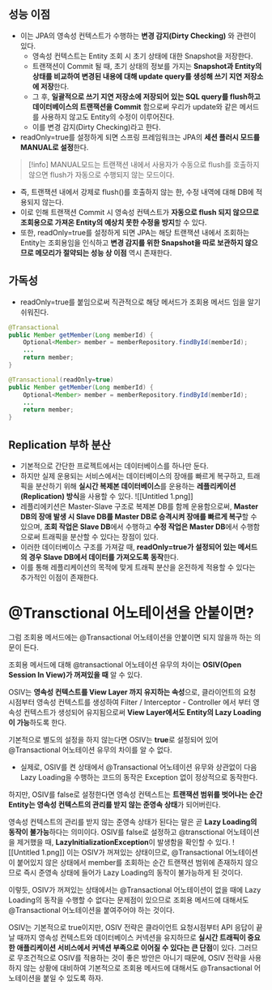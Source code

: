 
## 성능 이점

- 이는 JPA의 영속성 컨텍스트가 수행하는 **변경 감지(Dirty Checking)** 와 관련이 있다.
    - 영속성 컨텍스트는 Entity 조회 시 초기 상태에 대한 Snapshot을 저장한다.
    - 트랜잭션이 Commit 될 때, 초기 상태의 정보를 가지는 **Snapshot과 Entity의 상태를 비교하여 변경된 내용에 대해 update query를 생성해 쓰기 지연 저장소에 저장**한다.
    - 그 후, **일괄적으로 쓰기 지연 저장소에 저장되어 있는 SQL query를 flush하고 데이터베이스의 트랜잭션을 Commit** 함으로써 우리가 update와 같은 메서드를 사용하지 않고도 Entity의 수정이 이루어진다.
    - 이를 변경 감지(Dirty Checking)라고 한다.
- readOnly=true를 설정하게 되면 스프링 프레임워크는 JPA의 **세션 플러시 모드를 MANUAL로 설정**한다.

> [!info]
> MANUAL모드는 트랜잭션 내에서 사용자가 수동으로 flush를 호출하지 않으면 flush가 자동으로 수행되지 않는 모드이다.
    
- 즉, 트랜잭션 내에서 강제로 flush()를 호출하지 않는 한, 수정 내역에 대해 DB에 적용되지 않는다.
- 이로 인해 트랜잭션 Commit 시 영속성 컨텍스트가 **자동으로 flush 되지 않으므로 조회용으로 가져온 Entity의 예상치 못한 수정을 방지**할 수 있다.
- 또한, readOnly=true를 설정하게 되면 JPA는 해당 트랜잭션 내에서 조회하는 Entity는 조회용임을 인식하고 **변경 감지를 위한 Snapshot을 따로 보관하지 않으므로 메모리가 절약되는 성능 상 이점** 역시 존재한다.
    

## 가독성

- readOnly=true를 붙임으로써 직관적으로 해당 메서드가 조회용 메서드 임을 알기 쉬워진다.
```java
@Transactional
public Member getMember(Long memberId) {
    Optional<Member> member = memberRepository.findById(memberId);
    ...
    return member;
}

@Transactional(readOnly=true)
public Member getMember(Long memberId) {
    Optional<Member> member = memberRepository.findById(memberId);
    ...
    return member;
}
```

## Replication 부하 분산

- 기본적으로 간단한 프로젝트에서는 데이터베이스를 하나만 둔다.
- 하지만 실제 운용되는 서비스에서는 데이터베이스의 장애를 빠르게 복구하고, 트래픽을 분산하기 위해 **실시간 복제본 데이터베이스**를 운용하는 **레플리케이션(Replication) 방식**을 사용할 수 있다.
![[Untitled 1.png]]
- 레플리에키션은 Master-Slave 구조로 복제본 DB를 함께 운용함으로써, **Master DB의 장애 발생 시 Slave DB를 Master DB로 승격시켜 장애를 빠르게 복구**할 수 있으며, **조회 작업은 Slave DB**에서 수행하고 **수정 작업은 Master DB**에서 수행함으로써 트래픽을 분산할 수 있다는 장점이 있다.
- 이러한 데이터베이스 구조를 가져갈 때, **readOnly=true가 설정되어 있는 메서드의 경우 Slave DB에서 데이터를 가져오도록 동작**한다.
- 이를 통해 레플리케이션의 목적에 맞게 트래픽 분산을 온전하게 적용할 수 있다는 추가적인 이점이 존재한다.

# @Transctional 어노테이션을 안붙이면?

그럼 조회용 메서드에는 @Transactional 어노테이션을 안붙이면 되지 않을까 하는 의문이 든다.
    
조회용 메서드에 대해 @transactional 어노테이션 유무의 차이는 **OSIV(Open Session In View)가 꺼져있을 때** 알 수 있다.
    
OSIV는 **영속성 컨텍스트를 View Layer 까지 유지하는 속성**으로, 클라이언트의 요청 시점부터 영속성 컨텍스트를 생성하여 Filter / Interceptor - Controller 에서 부터 영속성 컨텍스트가 생성되어 유지됨으로써 **View Layer에서도 Entity의 Lazy Loading이 가능**하도록 한다.
    
기본적으로 별도의 설정을 하지 않는다면 OSIV는 **true**로 설정되어 있어 @Transactional 어노테이션 유무의 차이를 알 수 없다.
- 실제로, OSIV를 켠 상태에서 @Transactional 어노테이션 유무와 상관없이 다음 Lazy Loading을 수행하는 코드의 동작은 Exception 없이 정상적으로 동작한다.

하지만, OSIV를 false로 설정한다면 영속성 컨텍스트는 **트랜잭션 범위를 벗어나는 순간 Entity는 영속성 컨텍스트의 관리를 받지 않는 준영속 상태**가 되어버린다.    

영속성 컨텍스트의 관리를 받지 않는 준영속 상태가 된다는 말은 곧 **Lazy Loading의 동작이 불가능**하다는 의미이다.
OSIV를 false로 설정하고 @transctional 어노테이션을 제거했을 때, **LazyInitializationException**이 발생함을 확인할 수 있다.
![[Untitled 1.png]]
이는 OSIV가 꺼져있는 상태이므로, @Transactional 어노테이션이 붙어있지 않은 상태에서 member를 조회하는 순간 트랜잭션 범위에 존재하지 않으므로 즉시 준영속 상태에 들어가 Lazy Loading의 동작이 불가능하게 된 것이다.

이렇듯, OSIV가 꺼져있는 상태에서는 @Transactional 어노테이션이 없을 때에 Lazy Loading의 동작을 수행할 수 없다는 문제점이 있으므로 조회용 메서드에 대해서도 @Transactional 어노테이션을 붙여주어야 하는 것이다.

OSIV는 기본적으로 true이지만, OSIV 전략은 클라이언트 요청시점부터 API 응답이 끝날 때까지 영속성 컨텍스트와 데이터베이스 커넥션을 유지하므로 **실시간 트래픽이 중요한 애플리케이션 서비스에서 커넥션 부족으로 이어질 수 있다는 큰 단점**이 있다.
그러므로 무조건적으로 OSIV를 적용하는 것이 좋은 방안은 아니기 때문에, OSIV 전략을 사용하지 않는 상황에 대비하여 기본적으로 조회용 메서드에 대해서도 @Transactional 어노테이션을 붙일 수 있도록 하자.
